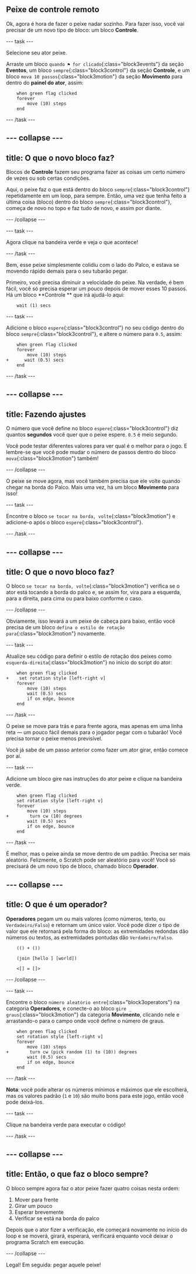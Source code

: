 ## Peixe de controle remoto

Ok, agora é hora de fazer o peixe nadar sozinho. Para fazer isso, você vai precisar de um novo tipo de bloco: um bloco **Controle**.

\--- task \---

Selecione seu ator peixe.

Arraste um bloco `quando ⚑ for clicado`{:class="block3events"} da seção **Eventos**, um bloco `sempre`{:class="block3control"} da seção **Controle**, e um bloco `mova 10 passos`{:class="block3motion"} da seção **Movimento** para dentro do **painel do ator**, assim:

```blocks3
    when green flag clicked
    forever
        move (10) steps
    end
```

\--- /task \---

## \--- collapse \---

## title: O que o novo bloco faz?

Blocos de **Controle** fazem seu programa fazer as coisas um certo número de vezes ou sob certas condições.

Aqui, o peixe faz o que está dentro do bloco `sempre`{:class="block3control"} repetidamente em um loop, para sempre. Então, uma vez que tenha feito a última coisa (bloco) dentro do bloco `sempre`{:class="block3control"}, começa de novo no topo e faz tudo de novo, e assim por diante.

\--- /collapse \---

\--- task \---

Agora clique na bandeira verde e veja o que acontece!

\--- /task \---

Bem, esse peixe simplesmente colidiu com o lado do Palco, e estava se movendo rápido demais para o seu tubarão pegar.

Primeiro, você precisa diminuir a velocidade do peixe. Na verdade, é bem fácil, você só precisa esperar um pouco depois de mover esses 10 passos. Há um bloco **Controle ** que irá ajudá-lo aqui:

```blocks3
    wait (1) secs
```

\--- task \---

Adicione o bloco `espere`{:class="block3control"} no seu código dentro do bloco `sempre`{:class="block3control"}, e altere o número para `0.5`, assim:

```blocks3
    when green flag clicked
    forever
        move (10) steps
+      wait (0.5) secs
    end
```

\--- /task \---

## \--- collapse \---

## title: Fazendo ajustes

O número que você define no bloco `espere`{:class="block3control"} diz quantos **segundos** você quer que o peixe espere. `0.5` é meio segundo.

Você pode testar diferentes valores para ver qual é o melhor para o jogo. E lembre-se que você pode mudar o número de passos dentro do bloco `mova`{:class="block3motion"} também!

\--- /collapse \---

O peixe se move agora, mas você também precisa que ele volte quando chegar na borda do Palco. Mais uma vez, há um bloco **Movimento** para isso!

\--- task \---

Encontre o bloco `se tocar na borda, volte`{:class="block3motion"} e adicione-o após o bloco `espere`{:class="block3control"}.

\--- /task \---

## \--- collapse \---

## title: O que o novo bloco faz?

O bloco `se tocar na borda, volte`{:class="block3motion"} verifica se o ator está tocando a borda do palco e, se assim for, vira para a esquerda, para a direita, para cima ou para baixo conforme o caso.

\--- /collapse \---

Obviamente, isso levará a um peixe de cabeça para baixo, então você precisa de um bloco `defina o estilo de rotação para`{:class="block3motion"} novamente.

\--- task \---

Atualize seu código para definir o estilo de rotação dos peixes como `esquerda-direita`{:class="block3motion"} no início do script do ator:

```blocks3
    when green flag clicked
+    set rotation style [left-right v]
    forever
        move (10) steps
        wait (0.5) secs
        if on edge, bounce
    end
```

\--- /task \---

O peixe se move para trás e para frente agora, mas apenas em uma linha reta — um pouco fácil demais para o jogador pegar com o tubarão! Você precisa tornar o peixe menos previsível.

Você já sabe de um passo anterior como fazer um ator girar, então comece por aí.

\--- task \---

Adicione um bloco gire nas instruções do ator peixe e clique na bandeira verde.

```blocks3
    when green flag clicked
    set rotation style [left-right v]
    forever
        move (10) steps
+        turn cw (10) degrees
        wait (0.5) secs
        if on edge, bounce
    end
```

\--- /task \---

É melhor, mas o peixe ainda se move dentro de um padrão. Precisa ser mais aleatório. Felizmente, o Scratch pode ser aleatório para você! Você só precisará de um novo tipo de bloco, chamado bloco **Operador**.

## \--- collapse \---

## title: O que é um operador?

**Operadores** pegam um ou mais valores (como números, texto, ou `Verdadeiro/Falso`) e retornam um único valor. Você pode dizer o tipo de valor que ele retornará pela forma do bloco: as extremidades redondas dão números ou textos, as extremidades pontudas dão `Verdadeiro/Falso`.

```blocks3
    (() + ())

    (join [hello ] [world])

    <[] = []>
```

\--- /collapse \---

\--- task \---

Encontre o bloco `número aleatório entre`{:class="block3operators"} na categoria **Operadores**, e conecte-o ao bloco `gire _ graus`{:class="block3motion"} da categoria **Movimento**, clicando nele e arrastando-o para o campo onde você define o número de graus.

```blocks3
    when green flag clicked
    set rotation style [left-right v]
    forever 
        move (10) steps
+        turn cw (pick random (1) to (10)) degrees
        wait (0.5) secs
        if on edge, bounce
    end
```

\--- /task \---

**Nota**: você pode alterar os números mínimos e máximos que ele escolherá, mas os valores padrão (`1` e `10`) são muito bons para este jogo, então você pode deixá-los.

\--- task \---

Clique na bandeira verde para executar o código!

\--- /task \---

## \--- collapse \---

## title: Então, o que faz o bloco sempre?

O bloco sempre agora faz o ator peixe fazer quatro coisas nesta ordem:

1. Mover para frente
2. Girar um pouco
3. Esperar brevemente
4. Verificar se está na borda do palco

Depois que o ator fizer a verificação, ele começará novamente no início do loop e se moverá, girará, esperará, verificará enquanto você deixar o programa Scratch em execução.

\--- /collapse \---

Legal! Em seguida: pegar aquele peixe!